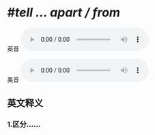 # ***\#tell ... apart / from*** 
英音
<audio src="./media/tell ... apart  from1_AAC.aac" controls="controls"></audio>

美音
<audio src="./media/tell ... apart  from2_AAC.aac" controls="controls"></audio>



  

英文释义
---
### 1.**区分……**  


